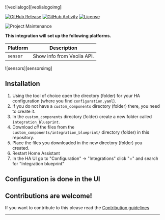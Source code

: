 ![veolialogo][veolialogoimg]

[![GitHub Release][releases-shield]][releases]
[![GitHub Activity][commits-shield]][commits]
[![License][license-shield]](LICENSE)

![Project Maintenance][maintenance-shield]


**This integration will set up the following platforms.**

Platform | Description
-- | --
`sensor` | Show info from Veolia API.

![sensors][sensorsimg]

## Installation

1. Using the tool of choice open the directory (folder) for your HA configuration (where you find `configuration.yaml`).
1. If you do not have a `custom_components` directory (folder) there, you need to create it.
1. In the `custom_components` directory (folder) create a new folder called `integration_blueprint`.
1. Download _all_ the files from the `custom_components/integration_blueprint/` directory (folder) in this repository.
1. Place the files you downloaded in the new directory (folder) you created.
1. Restart Home Assistant
1. In the HA UI go to "Configuration" -> "Integrations" click "+" and search for "Integration blueprint"

## Configuration is done in the UI

<!---->

## Contributions are welcome!

If you want to contribute to this please read the [Contribution guidelines](CONTRIBUTING.md)

***


[commits-shield]: https://img.shields.io/github/commit-activity/y/ludeeus/integration_blueprint.svg?style=for-the-badge
[commits]: https://github.com/Jezza34000/home-assistant-veolia/commits/main
[exampleimg]: example.png
[forum-shield]: https://img.shields.io/badge/community-forum-brightgreen.svg?style=for-the-badge
[license-shield]: https://img.shields.io/github/license/ludeeus/integration_blueprint.svg?style=for-the-badge
[maintenance-shield]: https://img.shields.io/badge/maintainer-%20%40Jezza34000-blue.svg?style=for-the-badge
[releases-shield]: https://img.shields.io/github/release/Jezza34000/integration_blueprint.svg?style=for-the-badge
[releases]: https://github.com/Jezza34000/home-assistant-veolia/releases
[logoimg]: images/veolialogo.png
[appareilimg]: images/sensors.png
